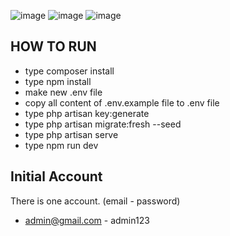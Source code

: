 ![image](https://github.com/user-attachments/assets/16539dd1-ac67-44b4-952d-2f240aa5ade2)
![image](https://github.com/user-attachments/assets/51234893-f0c7-4c82-9809-5d59eeef0e90)
![image](https://github.com/user-attachments/assets/da17ec19-d2e1-4783-b994-e431de8d2ab3)


## HOW TO RUN

-   type composer install
-   type npm install
-   make new .env file
-   copy all content of .env.example file to .env file
-   type php artisan key:generate
-   type php artisan migrate:fresh --seed
-   type php artisan serve
-   type npm run dev

## Initial Account

There is one account. (email - password)
-   admin@gmail.com - admin123
